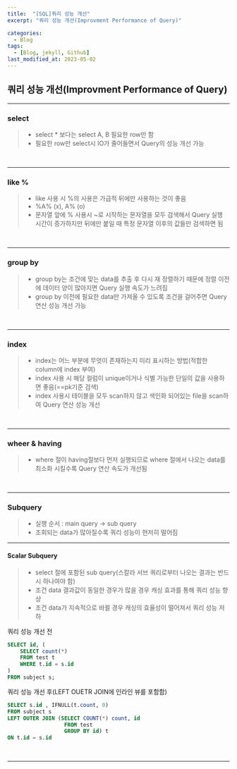 ```yaml
---
title:  "[SQL]쿼리 성능 개선"
excerpt: "쿼리 성능 개선(Improvment Performance of Query)"

categories:
  - Blog
tags:
  - [Blog, jekyll, Github]
last_modified_at: 2023-05-02
---
```



## 쿼리 성능 개선(Improvment Performance of Query)

---

### select

>- select * 보다는 select A, B 필요한 row만 함
>- 필요한 row만 select시 IO가 줄어들면서 Query의 성능 개선 가능

<br />

---
### like %

>- like 사용 시 %의 사용은 가급적 뒤에만 사용하는 것이 좋음
>- %A% (x), A% (o)
>- 문자열 앞에 % 사용시 ~로 시작하는 문자열을 모두 검색해서 Query 실행 시간이 증가하지만 뒤에만 붙일 때 특정 문자열 이후의 값들만 검색하면 됨

<br />

---
### group by

>- group by는 조건에 맞는 data를 추출 후 다시 재 정렬하기 때문에 정렬 이전에 데이터 양이 많아지면 Query 실행 속도가 느려짐
>- group by 이전에 필요한 data만 가져올 수 있도록 조건을 걸어주면 Query 연산 성능 개선 가능

<br />

---
### index

>- index는 어느 부분에 무엇이 존재하는지 미리 표시하는 방법(적합한 column에 index 부여)
>- index 사용 시 해당 컬럼이 unique이거나 식별 가능한 단일의 값을 사용하면 좋음(==pk기준 검색)
>- index 사용시 테이블을 모두 scan하지 않고 색인화 되어있는 file을 scan하여 Query 연산 성능 개선


<br />

---
### wheer & having

>- where 절이 having절보다 먼저 실행되므로 where 절에서 나오는 data를 최소화 시킬수록 Query 연산 속도가 개선됨

<br />

---

### Subquery

>- 실행 순서 : main query -> sub query
>- 조회되는 data가 많아질수록 쿼리 성능이 현저히 떨어짐

---

#### Scalar Subquery

>- select 절에 포함된 sub query(스칼라 서브 쿼리로부터 나오는 결과는 반드시 하나여야 함)
>- 조건 data 결과값이 동일한 경우가 많을 경우 캐싱 효과를 통해 쿼리 성능 향상
>- 조건 data가 지속적으로 바뀔 경우 캐싱의 효율성이 떨어져서 쿼리 성능 저하

쿼리 성능 개선 전
```sql
SELECT id, (
    SELECT count(*)
    FROM test t
    WHERE t.id = s.id
)
FROM subject s;
```

쿼리 성능 개선 후(LEFT OUETR JOIN에 인라인 뷰를 포함함)
```sql
SELECT s.id , IFNULL(t.count, 0)
FROM subject s
LEFT OUTER JOIN (SELECT COUNT(*) count, id
                  FROM test
                  GROUP BY id) t
ON t.id = s.id
```
<br />

---